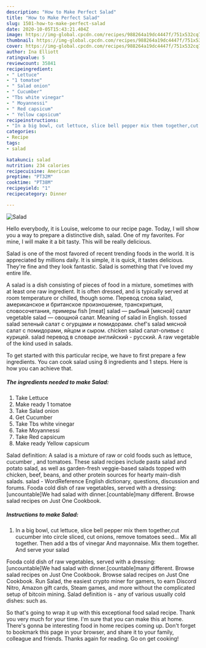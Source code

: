 ```yaml
---
description: "How to Make Perfect Salad"
title: "How to Make Perfect Salad"
slug: 1501-how-to-make-perfect-salad
date: 2020-10-05T15:43:21.404Z
image: https://img-global.cpcdn.com/recipes/988264a19dc4447f/751x532cq70/salad-recipe-main-photo.jpg
thumbnail: https://img-global.cpcdn.com/recipes/988264a19dc4447f/751x532cq70/salad-recipe-main-photo.jpg
cover: https://img-global.cpcdn.com/recipes/988264a19dc4447f/751x532cq70/salad-recipe-main-photo.jpg
author: Ina Elliott
ratingvalue: 5
reviewcount: 35841
recipeingredient:
- " Lettuce"
- "1 tomatoe"
- " Salad onion"
- " Cucumber"
- "Tbs white vinegar"
- " Moyannessi"
- " Red capsicum"
- " Yellow capsicum"
recipeinstructions:
- "In a big bowl, cut lettuce, slice bell pepper mix them together,cut cucumber into circle sliced, cut onions, remove tomatoes seed... Mix all together. Then add a tbs of vinegar And mayonnaise. Mix them together. And serve your salad"
categories:
- Recipe
tags:
- salad

katakunci: salad 
nutrition: 234 calories
recipecuisine: American
preptime: "PT32M"
cooktime: "PT38M"
recipeyield: "1"
recipecategory: Dinner

---
```



![Salad](https://img-global.cpcdn.com/recipes/988264a19dc4447f/751x532cq70/salad-recipe-main-photo.jpg)

Hello everybody, it is Louise, welcome to our recipe page. Today, I will show you a way to prepare a distinctive dish, salad. One of my favorites. For mine, I will make it a bit tasty. This will be really delicious.

Salad is one of the most favored of recent trending foods in the world. It is appreciated by millions daily. It is simple, it is quick, it tastes delicious. They're fine and they look fantastic. Salad is something that I've loved my entire life.

A salad is a dish consisting of pieces of food in a mixture, sometimes with at least one raw ingredient. It is often dressed, and is typically served at room temperature or chilled, though some. Перевод слова salad, американское и британское произношение, транскрипция, словосочетания, примеры fish [meat] salad — рыбный [мясной] салат vegetable salad — овощной салат. Meaning of salad in English. tossed salad зеленый салат с огурцами и помидорами. chef&#39;s salad мясной салат с помидорами, яйцом и сыром. chicken salad салат-оливье с курицей. salad перевод в словаре английский - русский. A raw vegetable of the kind used in salads.


To get started with this particular recipe, we have to first prepare a few ingredients. You can cook salad using 8 ingredients and 1 steps. Here is how you can achieve that.

<!--inarticleads1-->

##### The ingredients needed to make Salad:

1. Take  Lettuce
1. Make ready 1 tomatoe
1. Take  Salad onion
1. Get  Cucumber
1. Take Tbs white vinegar
1. Take  Moyannessi
1. Take  Red capsicum
1. Make ready  Yellow capsicum


Salad definition: A salad is a mixture of raw or cold foods such as lettuce, cucumber , and tomatoes. These salad recipes include pasta salad and potato salad, as well as garden-fresh veggie-based salads topped with chicken, beef, beans, and other protein sources for hearty main-dish salads. salad - WordReference English dictionary, questions, discussion and forums. Fooda cold dish of raw vegetables, served with a dressing: [uncountable]We had salad with dinner.[countable]many different. Browse salad recipes on Just One Cookbook. 

<!--inarticleads2-->

##### Instructions to make Salad:

1. In a big bowl, cut lettuce, slice bell pepper mix them together,cut cucumber into circle sliced, cut onions, remove tomatoes seed... Mix all together. Then add a tbs of vinegar And mayonnaise. Mix them together. And serve your salad


Fooda cold dish of raw vegetables, served with a dressing: [uncountable]We had salad with dinner.[countable]many different. Browse salad recipes on Just One Cookbook. Browse salad recipes on Just One Cookbook. Run Salad, the easiest crypto miner for gamers, to earn Discord Nitro, Amazon gift cards, Steam games, and more without the complicated setup of bitcoin mining. Salad definition is - any of various usually cold dishes: such as. 

So that's going to wrap it up with this exceptional food salad recipe. Thank you very much for your time. I'm sure that you can make this at home. There's gonna be interesting food in home recipes coming up. Don't forget to bookmark this page in your browser, and share it to your family, colleague and friends. Thanks again for reading. Go on get cooking!
